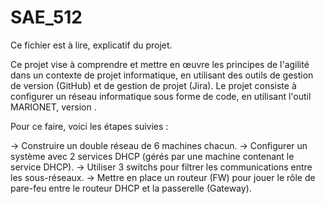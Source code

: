 # SAE_512

Ce fichier est à lire, explicatif du projet.

Ce projet vise à comprendre et mettre en œuvre les principes de l'agilité dans un contexte de projet informatique, en utilisant des outils de gestion de version (GitHub) et de gestion de projet (Jira). Le projet consiste à configurer un réseau informatique sous forme de code, en utilisant l'outil MARIONET, version .

Pour ce faire, voici les étapes suivies : 

-> Construire un double réseau de 6 machines chacun.
-> Configurer un système avec 2 services DHCP (gérés par une machine contenant le service DHCP).
-> Utiliser 3 switchs pour filtrer les communications entre les sous-réseaux.
-> Mettre en place un routeur (FW) pour jouer le rôle de pare-feu entre le routeur DHCP et la passerelle (Gateway).
